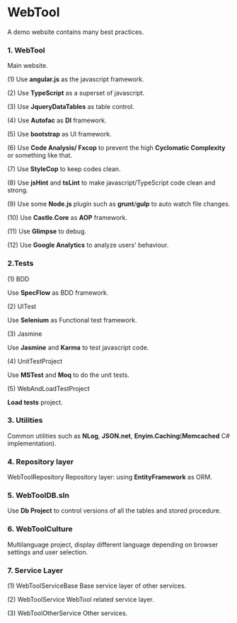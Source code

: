 WebTool
=======

A demo website contains many best practices.

### 1. WebTool
Main website.

(1) Use **angular.js** as the javascript framework.

(2) Use **TypeScript** as a superset of javascript.

(3) Use **JqueryDataTables** as table control.

(4) Use **Autofac** as **DI** framework.

(5) Use **bootstrap** as UI framework.

(6) Use **Code Analysis/ Fxcop** to prevent the high **Cyclomatic Complexity** or something like that.

(7) Use **StyleCop** to keep codes clean.

(8) Use **jsHint** and **tsLint** to make javascript/TypeScript code clean and strong.

(9) Use some **Node.js** plugin such as **grunt**/**gulp** to auto watch file changes.

(10) Use **Castle.Core** as **AOP** framework.

(11) Use **Glimpse** to debug.

(12) Use **Google Analytics** to analyze users' behaviour.

### 2.Tests
(1) BDD

Use **SpecFlow** as BDD framework.

(2) UITest

Use **Selenium** as Functional test framework.

(3) Jasmine

Use **Jasmine** and **Karma** to test javascript code.

(4) UnitTestProject

Use **MSTest** and **Moq** to do the unit tests.

(5) WebAndLoadTestProject

**Load tests** project.

### 3. Utilities
Common utilities such as **NLog**, **JSON.net**, **Enyim.Caching**(**Memcached** C# implementation).

### 4. Repository layer
WebToolRepository
Repository layer: using **EntityFramework** as ORM.

### 5. WebToolDB.sln
Use **Db Project** to control versions of all the tables and stored procedure.

### 6. WebToolCulture
Multilanguage project, display different language depending on browser settings and user selection.

### 7. Service Layer
(1) WebToolServiceBase
Base service layer of other services.

(2) WebToolService
WebTool related service layer.

(3) WebToolOtherService
Other services.
